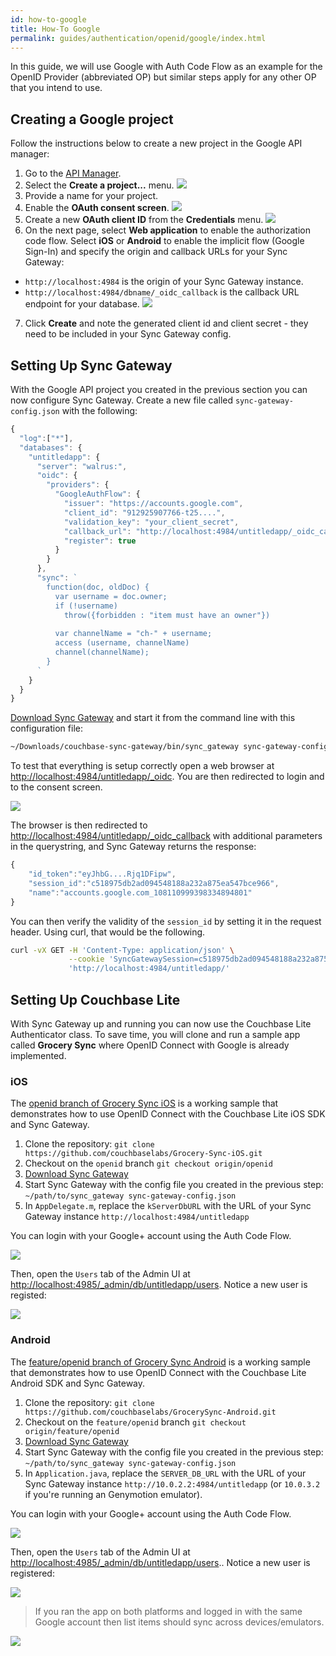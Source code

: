 ```yaml
---
id: how-to-google
title: How-To Google
permalink: guides/authentication/openid/google/index.html
---
```


In this guide, we will use Google with Auth Code Flow as an example for the OpenID Provider (abbreviated OP) but similar steps apply for any other OP that you intend to use.

## Creating a Google project

Follow the instructions below to create a new project in the Google API manager:

1. Go to the [API Manager](https://console.developers.google.com/iam-admin/projects).
2. Select the **Create a project...** menu.
	![](img/api-manager-create-project.png)
3. Provide a name for your project.
4. Enable the **OAuth consent screen**.
	![](img/consent-screen.png)
5. Create a new **OAuth client ID** from the **Credentials** menu.
	![](img/oauth-client-id.png)
6. On the next page, select **Web application** to enable the authorization code flow.  Select **iOS** or **Android** to enable the implicit flow (Google Sign-In) and specify the origin and callback URLs for your Sync Gateway: 
  - `http://localhost:4984` is the origin of your Sync Gateway instance.
  - `http://localhost:4984/dbname/_oidc_callback` is the callback URL endpoint for your database.
	![](img/create-credential.png)
7. Click **Create** and note the generated client id and client secret - they need to be included in your Sync Gateway config.

## Setting Up Sync Gateway

With the Google API project you created in the previous section you can now configure Sync Gateway. Create a new file called `sync-gateway-config.json` with the following:

```javascript
{
  "log":["*"],
  "databases": {
    "untitledapp": {
      "server": "walrus:",
      "oidc": {
        "providers": {
          "GoogleAuthFlow": {
            "issuer": "https://accounts.google.com",
            "client_id": "912925907766-t25....",
            "validation_key": "your_client_secret",
            "callback_url": "http://localhost:4984/untitledapp/_oidc_callback",
            "register": true
          }
        }
      },
      "sync": `
        function(doc, oldDoc) {
          var username = doc.owner;
          if (!username)
            throw({forbidden : "item must have an owner"})
          
          var channelName = "ch-" + username;
          access (username, channelName)
          channel(channelName);
        }
      `
    }
  }
}
```

[Download Sync Gateway](http://www.couchbase.com/nosql-databases/downloads#couchbase-mobile) and start it from the command line with this configuration file:

```bash
~/Downloads/couchbase-sync-gateway/bin/sync_gateway sync-gateway-config.json
```

To test that everything is setup correctly open a web browser at [http://localhost:4984/untitledapp/_oidc](http://localhost:4984/untitledapp/_oidc). You are then redirected to login and to the consent screen.

![](img/consent-screen-testing.png)

The browser is then redirected to [http://localhost:4984/untitledapp/\_oidc_callback](http://localhost:4984/untitledapp/_oidc_callback) with additional parameters in the querystring, and Sync Gateway returns the response:

```javascript
{
	"id_token":"eyJhbG....Rjq1DFipw",
	"session_id":"c518975db2ad094548188a232a875ea547bce966",
	"name":"accounts.google.com_108110999398334894801"
}
```

You can then verify the validity of the `session_id` by setting it in the request header. Using curl, that would be the following.

```bash
curl -vX GET -H 'Content-Type: application/json' \
             --cookie 'SyncGatewaySession=c518975db2ad094548188a232a875ea547bce966' \
             'http://localhost:4984/untitledapp/'
```

## Setting Up Couchbase Lite

With Sync Gateway up and running you can now use the Couchbase Lite Authenticator class. To save time, you will clone and run a sample app called **Grocery Sync** where OpenID Connect with Google is already implemented.

### iOS

The [openid branch of Grocery Sync iOS](https://github.com/couchbaselabs/Grocery-Sync-iOS/tree/openid) is a working sample that demonstrates how to use OpenID Connect with the Couchbase Lite iOS SDK and Sync Gateway.

1. Clone the repository: `git clone https://github.com/couchbaselabs/Grocery-Sync-iOS.git`
2. Checkout on the `openid` branch `git checkout origin/openid`
3. [Download Sync Gateway](http://www.couchbase.com/nosql-databases/downloads#couchbase-mobile)
4. Start Sync Gateway with the config file you created in the previous step: `~/path/to/sync_gateway sync-gateway-config.json`
5. In `AppDelegate.m`, replace the `kServerDbURL` with the URL of your Sync Gateway instance `http://localhost:4984/untitledapp`

You can login with your Google+ account using the Auth Code Flow.

![](img/images.001.png)

Then, open the `Users` tab of the Admin UI at [http://localhost:4985/_admin/db/untitledapp/users](http://localhost:4985/_admin/db/untitledapp/users). Notice a new user is registed:

![](img/user-auth-code-flow.png)

### Android

The [feature/openid branch of Grocery Sync Android](https://github.com/couchbaselabs/GrocerySync-Android/tree/feature/openid) is a working sample that demonstrates how to use OpenID Connect with the Couchbase Lite Android SDK and Sync Gateway.

1. Clone the repository: `git clone https://github.com/couchbaselabs/GrocerySync-Android.git`
2. Checkout on the `feature/openid` branch `git checkout origin/feature/openid`
3. [Download Sync Gateway](http://www.couchbase.com/nosql-databases/downloads#couchbase-mobile)
4. Start Sync Gateway with the config file you created in the previous step: `~/path/to/sync_gateway sync-gateway-config.json`
5. In `Application.java`, replace the `SERVER_DB_URL` with the URL of your Sync Gateway instance `http://10.0.2.2:4984/untitledapp` (or `10.0.3.2` if you're running an Genymotion emulator).

You can login with your Google+ account using the Auth Code Flow.

![](img/images.004.png)

Then, open the `Users` tab of the Admin UI at [http://localhost:4985/_admin/db/untitledapp/users](http://localhost:4985/_admin/db/untitledapp/users).. Notice a new user is registered:

![](img/user-auth-code-flow.png)

> If you ran the app on both platforms and logged in with the same Google account then list items should sync across devices/emulators. 

![](img/sync-platforms.png)